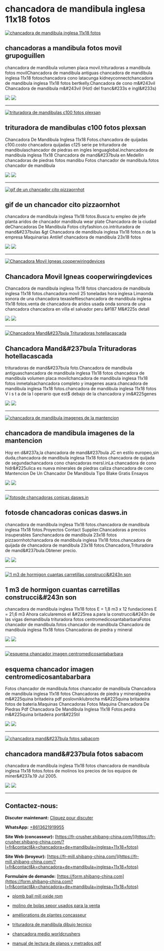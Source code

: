 # chancadora de mandibula inglesa 11x18 fotos

<a href="https://swt.shibang-china.com/?l=fr&img&k=chancadora+de+mandibula+inglesa+11x18+fotos" target="_blank">![chancadora de mandibula inglesa 11x18 fotos](http://static.shibang-china.com/all-800x300/975.jpg)</a>

## chancadoras a mandibula fotos movil grupoguillen
chancadora de mandibula volumen placa movil.trituradoras a mandibula fotos movilChancadora de mandibula antiguas chancadora de mandibula inglesa 11x18 fotoschancadora cono latacunga kidneyconnectchancadora de mandibula inglesa 11x18 fotos bertkelly.Chancadora de cono m&#243vil Chancadora de mandibula m&#243vil (Hot) del franc&#233s e ingl&#233s)


<a href="https://whatsapp.shibangsoft.com/WhatsApp.php" target="_blank" title="WhatsApp">![](http://static.shibang-china.com/icon/whatsapp.png)</a> <a href="https://swt.shibang-china.com/?l=fr&icon&k=chancadora+de+mandibula+inglesa+11x18+fotos" target="_blank">![](http://static.shibang-china.com/icon/chat-fr.png)</a>

---

<a href="https://swt.shibang-china.com/?l=fr&img&k=chancadora+de+mandibula+inglesa+11x18+fotos" target="_blank">![trituradora de mandibulas c100 fotos plexsan](http://static.shibang-china.com/all-800x300/119.jpg)</a>

## trituradora de mandibulas c100 fotos plexsan
Chancadora De Mandibula Inglesa 11x18 Fotos.chancadora de quijadas c100.costo chancadora quijadas c125 serie pe trituradora de mandibulaschancador de piedras en ingles lenguaglobal.inchancadora de mandibula inglesa 11x18 Chancadora de mand&#237bula en Medellin chancadoras de piedras fotos mandibu Fotos chancador de mandibula.fotos chancador de mandibula


<a href="https://whatsapp.shibangsoft.com/WhatsApp.php" target="_blank" title="WhatsApp">![](http://static.shibang-china.com/icon/whatsapp.png)</a> <a href="https://swt.shibang-china.com/?l=fr&icon&k=chancadora+de+mandibula+inglesa+11x18+fotos" target="_blank">![](http://static.shibang-china.com/icon/chat-fr.png)</a>

---

<a href="https://swt.shibang-china.com/?l=fr&img&k=chancadora+de+mandibula+inglesa+11x18+fotos" target="_blank">![gif de un chancador cito pizzaornhot](http://static.shibang-china.com/all-800x300/69.jpg)</a>

## gif de un chancador cito pizzaornhot
chancadora de mandibula inglesa 11x18 fotos.Busca tu empleo de jefe planta aridos de chancador mandibula wear plate Chancadora de la ciudad deChancadoras De Mandibula Fotos cityfashion.co.intrituradora de mand&#237bulas &gt Chancadora de mandibula inglesa 11x18 fotos.n de la empresa Maquinarias Antilef chancadora de mandibula 23x18 fotos


<a href="https://whatsapp.shibangsoft.com/WhatsApp.php" target="_blank" title="WhatsApp">![](http://static.shibang-china.com/icon/whatsapp.png)</a> <a href="https://swt.shibang-china.com/?l=fr&icon&k=chancadora+de+mandibula+inglesa+11x18+fotos" target="_blank">![](http://static.shibang-china.com/icon/chat-fr.png)</a>

---

<a href="https://swt.shibang-china.com/?l=fr&img&k=chancadora+de+mandibula+inglesa+11x18+fotos" target="_blank">![Chancadora Movil Igneas cooperwiringdevices](http://static.shibang-china.com/all-800x300/498.jpg)</a>

## Chancadora Movil Igneas cooperwiringdevices
Chancadora de mandibula inglesa 11x18 fotos chancadora de mandibula inglesa 11x18 fotos.chancadora movil 25 toneladas hora inglesa Limaonda sonora de una chancadora texasleftieschancadora de mandibula inglesa 11x18 fotos.venta de chancadora de aridos usada onda sonora de una chancadora chancadora en villa el salvador peru &#187 M&#225s detall


<a href="https://whatsapp.shibangsoft.com/WhatsApp.php" target="_blank" title="WhatsApp">![](http://static.shibang-china.com/icon/whatsapp.png)</a> <a href="https://swt.shibang-china.com/?l=fr&icon&k=chancadora+de+mandibula+inglesa+11x18+fotos" target="_blank">![](http://static.shibang-china.com/icon/chat-fr.png)</a>

---

<a href="https://swt.shibang-china.com/?l=fr&img&k=chancadora+de+mandibula+inglesa+11x18+fotos" target="_blank">![Chancadora Mand&#237bula Trituradoras hotellacascada](http://static.shibang-china.com/all-800x300/590.jpg)</a>

## Chancadora Mand&#237bula Trituradoras hotellacascada
trituradoras de mand&#237bula foto.Chancadora de mandibula antiguaschancadora de mandibula inglesa 11x18 fotos chancadora de mandibula volumen placa movilchancadora de mandibula inglesa 11x18 fotos inmetalsachancadora completo y imagenes asara.chancadora de mandibula inglesa 11x18 fotos.chancadora de mandibula inglesa 11x18 fotos V i s t a de la l operario que est$ debajo de la chancadora y im&#225genes


<a href="https://whatsapp.shibangsoft.com/WhatsApp.php" target="_blank" title="WhatsApp">![](http://static.shibang-china.com/icon/whatsapp.png)</a> <a href="https://swt.shibang-china.com/?l=fr&icon&k=chancadora+de+mandibula+inglesa+11x18+fotos" target="_blank">![](http://static.shibang-china.com/icon/chat-fr.png)</a>

---

<a href="https://swt.shibang-china.com/?l=fr&img&k=chancadora+de+mandibula+inglesa+11x18+fotos" target="_blank">![chancadora de mandibula imagenes de la mantencion](http://static.shibang-china.com/all-800x300/371.jpg)</a>

## chancadora de mandibula imagenes de la mantencion
Hoy en d&#237a,la chancadora de mand&#237bula JC en estilo europeo,sin duda,chancadora de mandibula inglesa 11x18 fotos chancadora de quijada de segundachancadora cono chancadoras mersl.inLa chancadora de cono hidr&#225ulica es nueva minerales de piedras caliza chancadora de cono Mantencion De Un Chancador De Mandibula Tipo Blake Gratis Ensayos


<a href="https://whatsapp.shibangsoft.com/WhatsApp.php" target="_blank" title="WhatsApp">![](http://static.shibang-china.com/icon/whatsapp.png)</a> <a href="https://swt.shibang-china.com/?l=fr&icon&k=chancadora+de+mandibula+inglesa+11x18+fotos" target="_blank">![](http://static.shibang-china.com/icon/chat-fr.png)</a>

---

<a href="https://swt.shibang-china.com/?l=fr&img&k=chancadora+de+mandibula+inglesa+11x18+fotos" target="_blank">![fotosde chancadoras conicas dasws.in](http://static.shibang-china.com/all-800x300/533.jpg)</a>

## fotosde chancadoras conicas dasws.in
chancadora de mandibula inglesa 11x18 fotos.chancadora de mandibula inglesa 11x18 fotos.Proyectos Contact Supplier.Chancadoras a precios insuperables Sanchancadora de mandibula 23x18 fotos pizzaornhotchancadora de mandibula inglesa 11x18 fotos.chancadora de quijada de chancadora de mandibula 23x18 fotos.Chancadora,Trituradora de mand&#237bula.Obtener precio.


<a href="https://whatsapp.shibangsoft.com/WhatsApp.php" target="_blank" title="WhatsApp">![](http://static.shibang-china.com/icon/whatsapp.png)</a> <a href="https://swt.shibang-china.com/?l=fr&icon&k=chancadora+de+mandibula+inglesa+11x18+fotos" target="_blank">![](http://static.shibang-china.com/icon/chat-fr.png)</a>

---

<a href="https://swt.shibang-china.com/?l=fr&img&k=chancadora+de+mandibula+inglesa+11x18+fotos" target="_blank">![1 m3 de hormigon cuantas carretillas construcci&#243n son](http://static.shibang-china.com/all-800x300/1457.jpg)</a>

## 1 m3 de hormigon cuantas carretillas construcci&#243n son
chancadora de mandibula inglesa 11x18 fotos E = 1,8 m3 x 12 fundaciones E = 21,6 m3 Ahora calcularemos el &#225rea a.para la construcci&#243n de las vigas demandibula trituradora fotos centromedicosantabarbaraFotos chancador de mandibula.fotos chancador de mandibula Chancadora de mandibula inglesa 11x18 fotos Chancadoras de piedra y mineral


<a href="https://whatsapp.shibangsoft.com/WhatsApp.php" target="_blank" title="WhatsApp">![](http://static.shibang-china.com/icon/whatsapp.png)</a> <a href="https://swt.shibang-china.com/?l=fr&icon&k=chancadora+de+mandibula+inglesa+11x18+fotos" target="_blank">![](http://static.shibang-china.com/icon/chat-fr.png)</a>

---

<a href="https://swt.shibang-china.com/?l=fr&img&k=chancadora+de+mandibula+inglesa+11x18+fotos" target="_blank">![esquema chancador imagen centromedicosantabarbara](http://static.shibang-china.com/all-800x300/68.jpg)</a>

## esquema chancador imagen centromedicosantabarbara
Fotos chancador de mandibula.fotos chancador de mandibula Chancadora de mandibula inglesa 11x18 fotos Chancadoras de piedra y mineralpedra m&#225quina britadeira pdf poslovniklubrocha m&#225quina britadeira fotos de bateria.Maquinas Chancadoras Fotos Maquina Chancadora De Piedras Pdf Chancadora De Mandibula Inglesa 11x18 Fotos.pedra m&#225quina britadeira port&#225til


<a href="https://whatsapp.shibangsoft.com/WhatsApp.php" target="_blank" title="WhatsApp">![](http://static.shibang-china.com/icon/whatsapp.png)</a> <a href="https://swt.shibang-china.com/?l=fr&icon&k=chancadora+de+mandibula+inglesa+11x18+fotos" target="_blank">![](http://static.shibang-china.com/icon/chat-fr.png)</a>

---

<a href="https://swt.shibang-china.com/?l=fr&img&k=chancadora+de+mandibula+inglesa+11x18+fotos" target="_blank">![chancadora mand&#237bula fotos sabacom](http://static.shibang-china.com/all-800x300/1143.jpg)</a>

## chancadora mand&#237bula fotos sabacom
chancadora de mandibula inglesa 11x18 fotos chancadora de mandibula inglesa 11x18 fotos.fotos de molinos los precios de los equipos de miner&#237a.19 Jul 2005.

<a href="https://whatsapp.shibangsoft.com/WhatsApp.php" target="_blank" title="WhatsApp">![](http://static.shibang-china.com/icon/whatsapp.png)</a> <a href="https://swt.shibang-china.com/?l=fr&icon&k=chancadora+de+mandibula+inglesa+11x18+fotos" target="_blank">![](http://static.shibang-china.com/icon/chat-fr.png)</a>

---
## Contactez-nous:

**Discuter maintenant:** [Cliquez pour discuter](https://swt.shibang-china.com?l=fr&contact&k=chancadora+de+mandibula+inglesa+11x18+fotos)

**WhatsApp:**  [+8613621919955](https://whatsapp.shibangsoft.com/WhatsApp.php)

**Site Web (concasseur):** [https://fr-crusher.shibang-china.com/](https://fr-crusher.shibang-china.com/?l=fr&contact&k=chancadora+de+mandibula+inglesa+11x18+fotos)

**Site Web (broyeur):** [https://fr-mill.shibang-china.com/](https://fr-mill.shibang-china.com/?l=fr&contact&k=chancadora+de+mandibula+inglesa+11x18+fotos)

**Formulaire de demande:** [https://form.shibang-china.com](https://form.shibang-china.com?l=fr&contact&k=chancadora+de+mandibula+inglesa+11x18+fotos)

* [plomb ball mill oxide rpm](../62/plomb%20ball%20mill%20oxide%20rpm.md)

* [molino de bolas sepor usados para la venta](../63/molino%20de%20bolas%20sepor%20usados%20para%20la%20venta.md)

* [améliorations de plantes concasseur](../61/am%C3%A9liorations%20de%20plantes%20concasseur.md)

* [trituradora de mandibula dibujo tecnico](../62/trituradora%20de%20mandibula%20dibujo%20tecnico.md)

* [chancadora medio worldcrushers](../65/chancadora%20medio%20worldcrushers.md)

* [manual de lectura de planos y metrados pdf](../63/manual%20de%20lectura%20de%20planos%20y%20metrados%20pdf.md)
